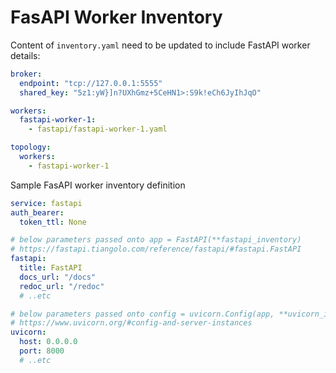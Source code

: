 # FasAPI Worker Inventory

Content of `inventory.yaml` need to be updated to include FastAPI worker details:

``` yaml title="inventory.yaml"
broker: 
  endpoint: "tcp://127.0.0.1:5555" 
  shared_key: "5z1:yW}]n?UXhGmz+5CeHN1>:S9k!eCh6JyIhJqO"

workers:
  fastapi-worker-1: 
    - fastapi/fastapi-worker-1.yaml

topology: 
  workers: 
    - fastapi-worker-1
```

Sample FasAPI worker inventory definition

``` yaml title="fastapi/fastapi-worker-1.yaml"
service: fastapi
auth_bearer:
  token_ttl: None

# below parameters passed onto app = FastAPI(**fastapi_inventory) 
# https://fastapi.tiangolo.com/reference/fastapi/#fastapi.FastAPI
fastapi:
  title: FastAPI
  docs_url: "/docs"
  redoc_url: "/redoc"
  # ..etc

# below parameters passed onto config = uvicorn.Config(app, **uvicorn_inventory)
# https://www.uvicorn.org/#config-and-server-instances
uvicorn:
  host: 0.0.0.0
  port: 8000
  # ..etc
```

